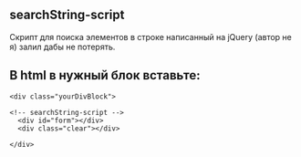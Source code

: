 ## searchString-script
Скрипт для поиска элементов в строке написанный на jQuery (автор не я) залил дабы не потерять. 

## В html в нужный блок вставьте:
```
<div class="yourDivBlock">

<!-- searchString-script -->
  <div id="form"></div>
  <div class="clear"></div>

</div>

```
